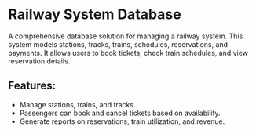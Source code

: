 # Railway System Database

A comprehensive database solution for managing a railway system. This system models stations, tracks, trains, schedules, reservations, and payments. It allows users to book tickets, check train schedules, and view reservation details.

## Features:
- Manage stations, trains, and tracks.
- Passengers can book and cancel tickets based on availability.
- Generate reports on reservations, train utilization, and revenue.
